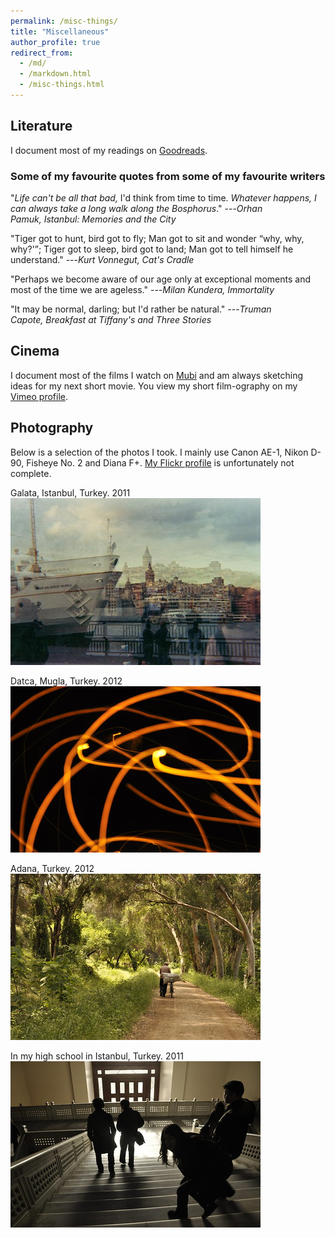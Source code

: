 ```yaml
---
permalink: /misc-things/
title: "Miscellaneous"
author_profile: true
redirect_from: 
  - /md/
  - /markdown.html
  - /misc-things.html
---
```


## Literature

I document most of my readings on [Goodreads](https://www.goodreads.com/user/show/5847620-semra-g-lce-turan).

### Some of my favourite quotes from some of my favourite writers

"<i>Life can't be all that bad,</i> I'd think from time to time. <i>Whatever happens, I can always take a long walk along the Bosphorus</i>." ---<cite>Orhan Pamuk, Istanbul: Memories and the City</cite>

"Tiger got to hunt, bird got to fly; Man got to sit and wonder <q>why, why, why?'</q>; Tiger got to sleep, bird got to land; Man got to tell himself he understand." ---<cite>Kurt Vonnegut, Cat's Cradle</cite>

"Perhaps we become aware of our age only at exceptional moments and most of the time we are ageless." ---<cite>Milan Kundera, Immortality</cite>

"It may be normal, darling; but I'd rather be natural." ---<cite>Truman Capote, Breakfast at Tiffany's and Three Stories</cite>

## Cinema 

I document most of the films I watch on [Mubi](https://mubi.com/users/1337322) and am always sketching ideas for my next short movie. You view my short film-ography on my [Vimeo profile](https://vimeo.com/user4025971).

## Photography 

Below is a selection of the photos I took. I mainly use Canon AE-1, Nikon D-90, Fisheye No. 2 and Diana F+. [My Flickr profile](https://www.flickr.com/photos/gulcest/) is unfortunately not complete. 

Galata, Istanbul, Turkey. 2011 <br>
<img src='/images/galata.jpg'>

Datca, Mugla, Turkey. 2012 <br>
<img src='/images/isik-oyunu.jpg'>

Adana, Turkey. 2012 <br>
<img src='/images/yuruyus.jpg'>

In my high school in Istanbul, Turkey. 2011 <br>
<img src='/images/paydos.jpg'>
